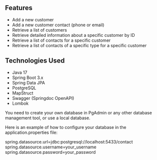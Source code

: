 ## Features

- Add a new customer
- Add a new customer contact (phone or email)
- Retrieve a list of customers
- Retrieve detailed information about a specific customer by ID
- Retrieve a list of contacts for a specific customer
- Retrieve a list of contacts of a specific type for a specific customer

## Technologies Used

- Java 17
- Spring Boot 3.x
- Spring Data JPA
- PostgreSQL
- MapStruct
- Swagger (Springdoc OpenAPI)
- Lombok


You need to create your own database in PgAdmin or any other database management tool, or use a local database.

Here is an example of how to configure your database in the application.properties file:

spring.datasource.url=jdbc:postgresql://localhost:5433/contact
spring.datasource.username=your_username
spring.datasource.password=your_password